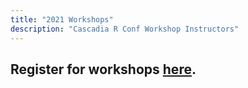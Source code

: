 ```yaml
---
title: "2021 Workshops"
description: "Cascadia R Conf Workshop Instructors"
---
```


## Register for workshops [here](https://www.eventbrite.com/e/cascadia-r-conf-2021-workshops-tickets-155828476167).

